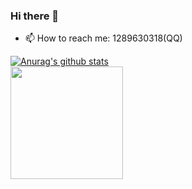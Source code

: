 ### Hi there 👋
- 📫 How to reach me: 1289630318(QQ)


[![Anurag's github stats](https://github-readme-stats.vercel.app/api?username=seldon1224)](https://github.com/anuraghazra/github-readme-stats)
<br/>
<img height="180em" src="https://github-readme-stats.vercel.app/api/top-langs/?username=seldon1224&layout=compact" />
<!--
**Seldon1224/Seldon1224** is a ✨ _special_ ✨ repository because its `README.md` (this file) appears on your GitHub profile.


Here are some ideas to get you started:

- 🔭 I’m currently working on ...
- 🌱 I’m currently learning ...
- 👯 I’m looking to collaborate on ...
- 🤔 I’m looking for help with ...
- 💬 Ask me about ...
- 📫 How to reach me: ...
- 😄 Pronouns: ...
- ⚡ Fun fact: ...
-->
